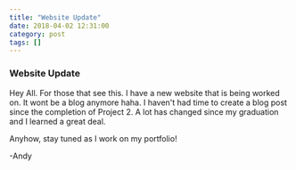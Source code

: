 ```yaml
---
title: "Website Update"
date: 2018-04-02 12:31:00
category: post
tags: []
---
```


### Website Update

Hey All. For those that see this. I have a new website that is being worked on. It wont be a blog anymore haha. I haven't had time to create a blog post since the completion of Project 2. A lot has changed since my graduation and I learned a great deal. 

Anyhow, stay tuned as I work on my portfolio!

-Andy